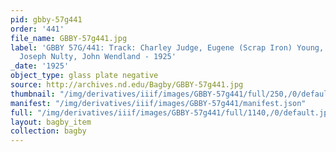 ```yaml
---
pid: gbby-57g441
order: '441'
file_name: GBBY-57g441.jpg
label: 'GBBY 57G/441: Track: Charley Judge, Eugene (Scrap Iron) Young, Francis McTiernan,
  Joseph Nulty, John Wendland - 1925'
_date: '1925'
object_type: glass plate negative
source: http://archives.nd.edu/Bagby/GBBY-57g441.jpg
thumbnail: "/img/derivatives/iiif/images/GBBY-57g441/full/250,/0/default.jpg"
manifest: "/img/derivatives/iiif/images/GBBY-57g441/manifest.json"
full: "/img/derivatives/iiif/images/GBBY-57g441/full/1140,/0/default.jpg"
layout: bagby_item
collection: bagby
---
```

